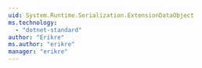 ```yaml
---
uid: System.Runtime.Serialization.ExtensionDataObject
ms.technology: 
  - "dotnet-standard"
author: "Erikre"
ms.author: "erikre"
manager: "erikre"
---
```

